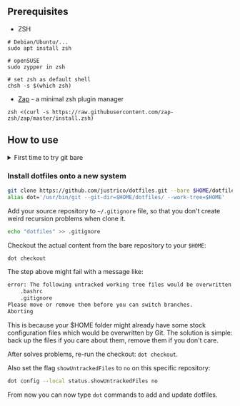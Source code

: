## Prerequisites

- ZSH
```shell
# Debian/Ubuntu/...
sudo apt install zsh

# openSUSE
sudo zypper in zsh

# set zsh as default shell
chsh -s $(which zsh)
```

- [Zap](https://github.com/zap-zsh/zap) - a minimal zsh plugin manager
```shell
zsh <(curl -s https://raw.githubusercontent.com/zap-zsh/zap/master/install.zsh)
```


## How to use

<details>
<summary>First time to try git bare</summary>

### Starting with git bare repo

```bash
git init --bare $HOME/dotfiles
```
This creates a folder `~/dotfiles` which is a git bare repository that will track files.

```bash
alias dot='/usr/bin/git --git-dit=$HOME/dotfiles/ --work-tree=$HOME'
```
Then we create an alias `dot` command which we will use instead of the regular `git` when we want to interact with our configuration repository.

```bash
dot config --local status.showUntrackedFiles no
```

We set a flag - local to the repository - to hide files we are not explicitly tracking yet. This is so that when you type `dot status` and other commands later, files you are not interested in tracking will not show up as untracked.

### Managing dotfiles

```bash
dot status
dot add .bashrc .zshrc
dot commit -m "add bashrc zshrc"

dot remote add github git@github.com:justrico/dotfiles.git
dot branch -M main
dot push github main
```

</details>

### Install dotfiles onto a new system

```bash
git clone https://github.com/justrico/dotfiles.git --bare $HOME/dotfiles
alias dot='/usr/bin/git --git-dir=$HOME/dotfiles/ --work-tree=$HOME'
```

Add your source repository to `~/.gitignore` file, so that you don't create weird recursion problems when clone it.
```bash
echo "dotfiles" >> .gitignore
```

Checkout the actual content from the bare repository to your `$HOME`:
```bash
dot checkout
```

The step above might fail with a message like:
```bash
error: The following untracked working tree files would be overwritten by checkout:
    .bashrc
    .gitignore
Please move or remove them before you can switch branches.
Aborting
```

This is because your $HOME folder might already have some stock configuration files which would be overwritten by Git. The solution is simple: back up the files if you care about them, remove them if you don't care.

After solves problems, re-run the checkout: `dot checkout`.

Also set the flag `showUntrackedFiles` to `no` on this specific repository:
```bash
dot config --local status.showUntrackedFiles no
```

From now you can now type `dot` commands to add and update dotfiles.
